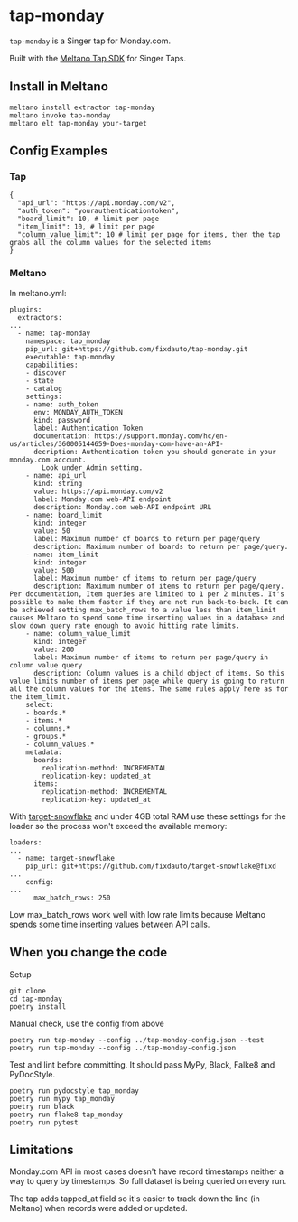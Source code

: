 # tap-monday

`tap-monday` is a Singer tap for Monday.com.

Built with the [Meltano Tap SDK](https://sdk.meltano.com) for Singer Taps.

## Install in Meltano

```
meltano install extractor tap-monday
meltano invoke tap-monday
meltano elt tap-monday your-target
```

## Config Examples

### Tap

```
{
  "api_url": "https://api.monday.com/v2",
  "auth_token": "yourauthenticationtoken",
  "board_limit": 10, # limit per page
  "item_limit": 10, # limit per page
  "column_value_limit": 10 # limit per page for items, then the tap grabs all the column values for the selected items
}
```

### Meltano

In meltano.yml:

```
plugins:
  extractors:
...
  - name: tap-monday
    namespace: tap_monday
    pip_url: git+https://github.com/fixdauto/tap-monday.git
    executable: tap-monday
    capabilities:
    - discover
    - state
    - catalog
    settings:
    - name: auth_token
      env: MONDAY_AUTH_TOKEN
      kind: password
      label: Authentication Token
      documentation: https://support.monday.com/hc/en-us/articles/360005144659-Does-monday-com-have-an-API-
      decription: Authentication token you should generate in your monday.com acccunt.
        Look under Admin setting.
    - name: api_url
      kind: string
      value: https://api.monday.com/v2
      label: Monday.com web-API endpoint
      description: Monday.com web-API endpoint URL
    - name: board_limit
      kind: integer
      value: 50
      label: Maximum number of boards to return per page/query
      description: Maximum number of boards to return per page/query.
    - name: item_limit
      kind: integer
      value: 500
      label: Maximum number of items to return per page/query
      description: Maximum number of items to return per page/query. Per documentation, Item queries are limited to 1 per 2 minutes. It's possible to make them faster if they are not run back-to-back. It can be achieved setting max_batch_rows to a value less than item_limit causes Meltano to spend some time inserting values in a database and slow down query rate enough to avoid hitting rate limits.
    - name: column_value_limit
      kind: integer
      value: 200
      label: Maximum number of items to return per page/query in column value query
      description: Column values is a child object of items. So this value limits number of items per page while query is going to return all the column values for the items. The same rules apply here as for the item_limit.
    select:
    - boards.*
    - items.*
    - columns.*
    - groups.*
    - column_values.*
    metadata:
      boards:
        replication-method: INCREMENTAL
        replication-key: updated_at
      items:
        replication-method: INCREMENTAL
        replication-key: updated_at
```


With [target-snowflake](https://github.com/fixdauto/target-snowflake) and under 4GB total RAM use these settings for the loader so the process won't exceed the available memory:
```
loaders:
...
  - name: target-snowflake
    pip_url: git+https://github.com/fixdauto/target-snowflake@fixd
...
    config:
...
      max_batch_rows: 250
```
Low max_batch_rows work well with low rate limits because Meltano spends some time inserting values between API calls.


## When you change the code

Setup
```
git clone
cd tap-monday
poetry install
```

Manual check, use the config from above
```
poetry run tap-monday --config ../tap-monday-config.json --test
poetry run tap-monday --config ../tap-monday-config.json
```

Test and lint before committing. It should pass MyPy, Black, Falke8 and PyDocStyle.
```
poetry run pydocstyle tap_monday
poetry run mypy tap_monday
poetry run black
poetry run flake8 tap_monday
poetry run pytest
```

## Limitations

Monday.com API in most cases doesn't have record timestamps neither a way to query by timestamps. So full dataset is being queried on every run.

The tap adds tapped_at field so it's easier to track down the line (in Meltano) when records were added or updated.
